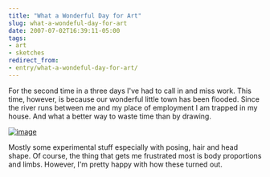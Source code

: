 ```yaml
---
title: "What a Wonderful Day for Art"
slug: what-a-wondeful-day-for-art
date: 2007-07-02T16:39:11-05:00
tags:
- art
- sketches
redirect_from:
- entry/what-a-wondeful-day-for-art/
---
```

For the second time in a three days I've had to call in and miss work. This time, however, is because our wonderful little town has been flooded. Since the river runs between me and my place of employment I am trapped in my house. And what a better way to waste time than by drawing.

[![](http://www.dxprog.com/pics/img015.jpg "image")](http://www.dxprog.com/pics/img015.jpg)

Mostly some experimental stuff especially with posing, hair and head shape. Of course, the thing that gets me frustrated most is body proportions and limbs. However, I'm pretty happy with how these turned out.

